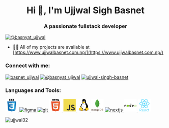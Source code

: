 <h1 align="center">Hi 👋, I'm Ujjwal Sigh Basnet</h1>
<h3 align="center">A passionate fullstack developer</h3>

<p align="left"> <a href="https://twitter.com/@basnyat_ujjwal" target="blank"><img src="https://img.shields.io/twitter/follow/@basnyat_ujjwal?logo=twitter&style=for-the-badge" alt="@basnyat_ujjwal" /></a> </p>

- 👨‍💻 All of my projects are available at [https://www.ujjwalbasnet.com.np/](https://www.ujjwalbasnet.com.np/)

<h3 align="left">Connect with me:</h3>
<p align="left">
<a href="https://dev.to/basnet_ujjwal" target="blank"><img align="center" src="https://cdn.jsdelivr.net/npm/simple-icons@3.0.1/icons/dev-dot-to.svg" alt="basnet_ujjwal" height="30" width="40" /></a>
<a href="https://twitter.com/@basnyat_ujjwal" target="blank"><img align="center" src="https://raw.githubusercontent.com/rahuldkjain/github-profile-readme-generator/master/src/images/icons/Social/twitter.svg" alt="@basnyat_ujjwal" height="30" width="40" /></a>
<a href="https://linkedin.com/in/ujjwal-singh-basnet" target="blank"><img align="center" src="https://raw.githubusercontent.com/rahuldkjain/github-profile-readme-generator/master/src/images/icons/Social/linked-in-alt.svg" alt="ujjwal-singh-basnet" height="30" width="40" /></a>
</p>

<h3 align="left">Languages and Tools:</h3>
<p align="left"> <a href="https://www.w3schools.com/css/" target="_blank"> <img src="https://raw.githubusercontent.com/devicons/devicon/master/icons/css3/css3-original-wordmark.svg" alt="css3" width="40" height="40"/> </a> <a href="https://www.figma.com/" target="_blank"> <img src="https://www.vectorlogo.zone/logos/figma/figma-icon.svg" alt="figma" width="40" height="40"/> </a> <a href="https://git-scm.com/" target="_blank"> <img src="https://www.vectorlogo.zone/logos/git-scm/git-scm-icon.svg" alt="git" width="40" height="40"/> </a> <a href="https://www.w3.org/html/" target="_blank"> <img src="https://raw.githubusercontent.com/devicons/devicon/master/icons/html5/html5-original-wordmark.svg" alt="html5" width="40" height="40"/> </a> <a href="https://developer.mozilla.org/en-US/docs/Web/JavaScript" target="_blank"> <img src="https://raw.githubusercontent.com/devicons/devicon/master/icons/javascript/javascript-original.svg" alt="javascript" width="40" height="40"/> </a> <a href="https://www.linux.org/" target="_blank"> <img src="https://raw.githubusercontent.com/devicons/devicon/master/icons/linux/linux-original.svg" alt="linux" width="40" height="40"/> </a> <a href="https://www.mongodb.com/" target="_blank"> <img src="https://raw.githubusercontent.com/devicons/devicon/master/icons/mongodb/mongodb-original-wordmark.svg" alt="mongodb" width="40" height="40"/> </a> <a href="https://nextjs.org/" target="_blank"> <img src="https://cdn.worldvectorlogo.com/logos/nextjs-3.svg" alt="nextjs" width="40" height="40"/> </a> <a href="https://nodejs.org" target="_blank"> <img src="https://raw.githubusercontent.com/devicons/devicon/master/icons/nodejs/nodejs-original-wordmark.svg" alt="nodejs" width="40" height="40"/> </a> <a href="https://reactjs.org/" target="_blank"> <img src="https://raw.githubusercontent.com/devicons/devicon/master/icons/react/react-original-wordmark.svg" alt="react" width="40" height="40"/> </a> </p>

<p><img align="center" src="https://github-readme-stats.vercel.app/api/top-langs?username=ujjwal32&show_icons=true&locale=en&layout=compact" alt="ujjwal32" /></p>
